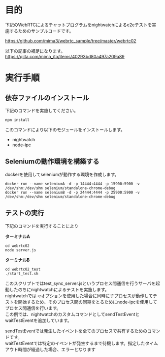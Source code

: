 # 目的
下記のWebRTCによるチャットプログラムをnightwatchによるe2eテストを実施するためのサンプルコードです。  

https://github.com/mima3/webrtc_sample/tree/master/webrtc02

以下の記事の補足になります。  
https://qiita.com/mima_ita/items/40293bd80a497a209a89

# 実行手順
## 依存ファイルのインストール
下記のコマンドを実施してください。

```
npm install
```

このコマンドにより以下のモジュールをインストールします。

 - nightwatch
 - node-ipc

## Seleniumの動作環境を構築する
dockerを使用してseleniumが動作する環境を作成します。

```
docker run --name seleniumA -d -p 14444:4444 -p 15900:5900 -v /dev/shm:/dev/shm selenium/standalone-chrome-debug
docker run --name seleniumB -d -p 24444:4444 -p 25900:5900 -v /dev/shm:/dev/shm selenium/standalone-chrome-debug
```

## テストの実行
下記のコマンドを実行することにより

**ターミナルA**

```
cd webrtc02
node server.js
```

**ターミナルB**

```
cd webrtc02_test
./start_test.sh
```

このスクリプトではtest_sync_server.jsというプロセス間通信を行うサーバを起動したのちにnightwatchによるテストを実施します。  
nightwatchでは-eオプションを使用した場合に同時に子プロセスが動作してテストを開始するため、そのプロセス間の同期をとるためにnode-ipcを使用してプロセス間通信を行います。  
この例では、nightwatchのカスタムコマンドとしてsendTestEventとwaitTestEventを追加しています。  

sendTestEventでは発生したイベントを全てのプロセスで共有するためのコマンドです。  
waitTestEventでは特定のイベントが発生するまで待機します。指定したタイムアウト時間が経過した場合、エラーとなります　
